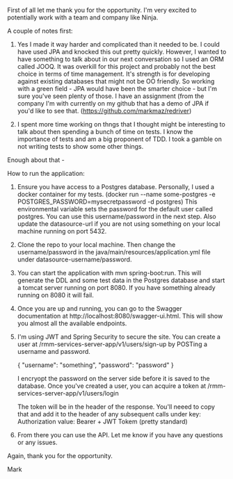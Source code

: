 First of all let me thank you for the opportunity. I'm very excited to potentially work with a team and company like Ninja.

A couple of notes first:

1. Yes I made it way harder and complicated than it needed to be. I could have used JPA and knocked this out pretty quickly. However, I wanted to have something to
talk about in our next conversation so I used an ORM called JOOQ. It was overkill for this project and probably not the best choice in terms of time management. It's
strength is for developing against existing databases that might not be OO friendly. So working with a green field - JPA would have been the smarter choice - but 
I'm sure you've seen plenty of those. I have an assignment (from the company I'm with currently on my github that has a demo of JPA if you'd like to see that. 
(https://github.com/markmaz/redriver)

2. I spent more time working on thngs that I thought might be interesting to talk about then spending a bunch of time on tests. I know the importance of tests and 
am a big proponent of TDD. I took a gamble on not writing tests to show some other things.

Enough about that - 

How to run the application:

1. Ensure you have access to a Postgres database. Personally, I used a docker container for my tests. 
   (docker run --name some-postgres -e POSTGRES_PASSWORD=mysecretpassword -d postgres) This environmental variable sets the password for the default user called
   postgres. You can use this username/password in the next step. Also update the datasource-url if you are not using something on your local machine running on port
   5432.
   
2. Clone the repo to your local machine. Then change the username/password in the java/main/resources/application.yml file under datasource-username/password.

3. You can start the application with mvn spring-boot:run. This will generate the DDL and some test data in the Postgres database and start a tomcat server running
   on port 8080. If you have something already running on 8080 it will fail.
   
4. Once you are up and running, you can go to the Swagger documentation at http://localhost:8080/swagger-ui.html. This will show you almost all the available 
   endpoints. 
   
5. I'm using JWT and Spring Security to secure the site. You can create a user at /rmm-services-server-app/v1/users/sign-up by POSTing a username and password.

   {
      "username": "something",
      "password": "password"
    }
    
    I encryopt the password on the server side before it is saved to the database. Once you've created a user, you can acquire a token at
    /rmm-services-server-app/v1/users/login
    
    The token will be in the header of the response. You'll neeed to copy that and add it to the header of any subsequent calls under key: Authorization 
    value: Bearer + JWT Tokem (pretty standard)
    
 6. From there you can use the API. Let me know if you have any questions or any issues. 
 
 Again, thank you for the opportunity.
 
 Mark
    

    
   
   
